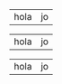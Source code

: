 <table>
  <td>
    hola
  </td>
  <td>
    jo
  </td>
</table>
<table>
  <td>
    hola
  </td>
  <td>
    jo
  </td>
</table>
<table>
  <td>
    hola
  </td>
  <td>
    jo
  </td>
</table>
